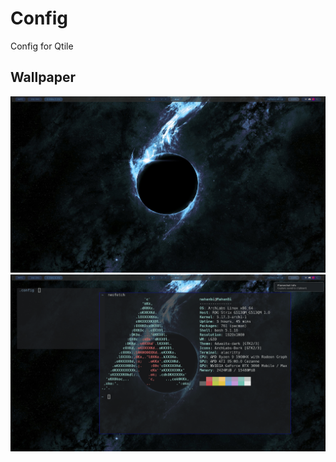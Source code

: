 # Config
Config for Qtile
## Wallpaper
![alt text](https://github.com/MahanBi/Config/blob/master/wallpaper/2022-04-24_05-15.png)
![alt text](https://github.com/MahanBi/Config/blob/master/wallpaper/2022-04-24_05-18.png)
